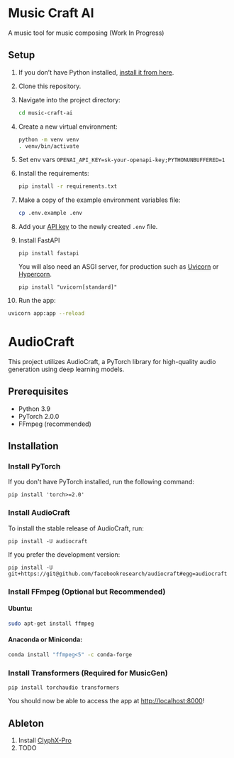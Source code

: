 # Music Craft AI
A music tool for music composing (Work In Progress)

## Setup

1. If you don’t have Python installed, [install it from here](https://www.python.org/downloads/).

2. Clone this repository.

3. Navigate into the project directory:

   ```bash
   cd music-craft-ai
   ```

4. Create a new virtual environment:

   ```bash
   python -m venv venv
   . venv/bin/activate
   ```

5. Set env vars `OPENAI_API_KEY=sk-your-openapi-key;PYTHONUNBUFFERED=1`

6. Install the requirements:

   ```bash
   pip install -r requirements.txt
   ```

7. Make a copy of the example environment variables file:

   ```bash
   cp .env.example .env
   ```

8. Add your [API key](https://beta.openai.com/account/api-keys) to the newly created `.env` file.

9. Install FastAPI

   ```console
   pip install fastapi
   ``` 
   
   <div class="termy">
       You will also need an ASGI server, for production such as <a href="https://www.uvicorn.org" class="external-link"
                                                                    target="_blank">Uvicorn</a> or <a href="https://github.com/pgjones/hypercorn" class="external-link" target="_blank">Hypercorn</a>.
   </div>

   ```console
   pip install "uvicorn[standard]"
   ```

10. Run the app:

   ```bash
   uvicorn app:app --reload
   ```

# AudioCraft

This project utilizes AudioCraft, a PyTorch library for high-quality audio generation using deep learning models.

## Prerequisites

- Python 3.9
- PyTorch 2.0.0
- FFmpeg (recommended)

## Installation

### Install PyTorch

If you don't have PyTorch installed, run the following command:

```shell
pip install 'torch>=2.0'
```

### Install AudioCraft

To install the stable release of AudioCraft, run:

```shell
pip install -U audiocraft
```

If you prefer the development version:

```shell
pip install -U git+https://git@github.com/facebookresearch/audiocraft#egg=audiocraft
```

### Install FFmpeg (Optional but Recommended)

#### Ubuntu:

```bash
sudo apt-get install ffmpeg
```

#### Anaconda or Miniconda:

   ```bash
   conda install "ffmpeg<5" -c conda-forge
   ```

### Install Transformers (Required for MusicGen)

   ```shell
   pip install torchaudio transformers
   ```
   
You should now be able to access the app at [http://localhost:8000](http://localhost:5000)!

## Ableton

1. Install [ClyphX-Pro](https://isotonikstudios.com/product/clyphx-pro/)
2. TODO
